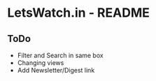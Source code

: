 LetsWatch.in - README
===

## ToDo
+ Filter and Search in same box
+ Changing views
+ Add Newsletter/Digest link

